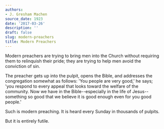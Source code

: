 ```yaml
---
authors:
- J. Gresham Machen
source_date: 1923
date: '2017-03-26'
description: ''
draft: false
slug: modern-preachers
title: Modern Preachers
---
```

Modern preachers are trying to bring men into the Church without requiring them to relinquish their pride; they are trying to help men avoid the conviction of sin.

The preacher gets up into the pulpit, opens the Bible, and addresses the congregation somewhat as follows: 'You people are very good,' he says; 'you respond to every appeal that looks toward the welfare of the community. Now we have in the Bible--especially in the life of Jesus--something so good that we believe it is good enough even for you good people.'

Such is modern preaching. It is heard every Sunday in thousands of pulpits.

But it is entirely futile.




